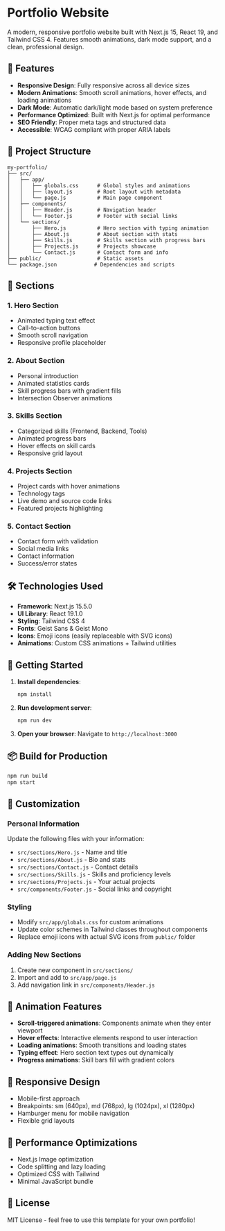 # Portfolio Website

A modern, responsive portfolio website built with Next.js 15, React 19, and Tailwind CSS 4. Features smooth animations, dark mode support, and a clean, professional design.

## 🚀 Features

- **Responsive Design**: Fully responsive across all device sizes
- **Modern Animations**: Smooth scroll animations, hover effects, and loading animations
- **Dark Mode**: Automatic dark/light mode based on system preference
- **Performance Optimized**: Built with Next.js for optimal performance
- **SEO Friendly**: Proper meta tags and structured data
- **Accessible**: WCAG compliant with proper ARIA labels

## 📁 Project Structure

```
my-portfolio/
├── src/
│   ├── app/
│   │   ├── globals.css      # Global styles and animations
│   │   ├── layout.js        # Root layout with metadata
│   │   └── page.js          # Main page component
│   ├── components/
│   │   ├── Header.js        # Navigation header
│   │   └── Footer.js        # Footer with social links
│   └── sections/
│       ├── Hero.js          # Hero section with typing animation
│       ├── About.js         # About section with stats
│       ├── Skills.js        # Skills section with progress bars
│       ├── Projects.js      # Projects showcase
│       └── Contact.js       # Contact form and info
├── public/                  # Static assets
└── package.json            # Dependencies and scripts
```

## 🎨 Sections

### 1. Hero Section
- Animated typing text effect
- Call-to-action buttons
- Smooth scroll navigation
- Responsive profile placeholder

### 2. About Section
- Personal introduction
- Animated statistics cards
- Skill progress bars with gradient fills
- Intersection Observer animations

### 3. Skills Section
- Categorized skills (Frontend, Backend, Tools)
- Animated progress bars
- Hover effects on skill cards
- Responsive grid layout

### 4. Projects Section
- Project cards with hover animations
- Technology tags
- Live demo and source code links
- Featured projects highlighting

### 5. Contact Section
- Contact form with validation
- Social media links
- Contact information
- Success/error states

## 🛠️ Technologies Used

- **Framework**: Next.js 15.5.0
- **UI Library**: React 19.1.0
- **Styling**: Tailwind CSS 4
- **Fonts**: Geist Sans & Geist Mono
- **Icons**: Emoji icons (easily replaceable with SVG icons)
- **Animations**: Custom CSS animations + Tailwind utilities

## 🚀 Getting Started

1. **Install dependencies**:
   ```bash
   npm install
   ```

2. **Run development server**:
   ```bash
   npm run dev
   ```

3. **Open your browser**:
   Navigate to `http://localhost:3000`

## 📦 Build for Production

```bash
npm run build
npm start
```

## 🎯 Customization

### Personal Information
Update the following files with your information:
- `src/sections/Hero.js` - Name and title
- `src/sections/About.js` - Bio and stats
- `src/sections/Contact.js` - Contact details
- `src/sections/Skills.js` - Skills and proficiency levels
- `src/sections/Projects.js` - Your actual projects
- `src/components/Footer.js` - Social links and copyright

### Styling
- Modify `src/app/globals.css` for custom animations
- Update color schemes in Tailwind classes throughout components
- Replace emoji icons with actual SVG icons from `public/` folder

### Adding New Sections
1. Create new component in `src/sections/`
2. Import and add to `src/app/page.js`
3. Add navigation link in `src/components/Header.js`

## 🌟 Animation Features

- **Scroll-triggered animations**: Components animate when they enter viewport
- **Hover effects**: Interactive elements respond to user interaction
- **Loading animations**: Smooth transitions and loading states
- **Typing effect**: Hero section text types out dynamically
- **Progress animations**: Skill bars fill with gradient colors

## 📱 Responsive Design

- Mobile-first approach
- Breakpoints: sm (640px), md (768px), lg (1024px), xl (1280px)
- Hamburger menu for mobile navigation
- Flexible grid layouts

## 🔧 Performance Optimizations

- Next.js Image optimization
- Code splitting and lazy loading
- Optimized CSS with Tailwind
- Minimal JavaScript bundle

## 📝 License

MIT License - feel free to use this template for your own portfolio!
